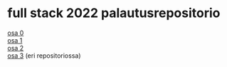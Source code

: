 # full stack 2022 palautusrepositorio
[osa 0](https://github.com/sohvip/fs-palautusrepo/tree/main/osa0)  
[osa 1](https://github.com/sohvip/fs-palautusrepo/tree/main/osa1)  
[osa 2](https://github.com/sohvip/fs-palautusrepo/tree/main/osa2)  
[osa 3](https://github.com/sohvip/fs-osa3) (eri repositoriossa)  

